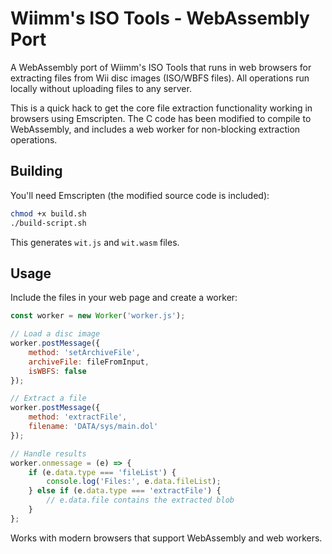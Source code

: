 # Wiimm's ISO Tools - WebAssembly Port

A WebAssembly port of Wiimm's ISO Tools that runs in web browsers for extracting files from Wii disc images (ISO/WBFS files). All operations run locally without uploading files to any server.

This is a quick hack to get the core file extraction functionality working in browsers using Emscripten. The C code has been modified to compile to WebAssembly, and includes a web worker for non-blocking extraction operations.

## Building

You'll need Emscripten (the modified source code is included):

```bash
chmod +x build.sh
./build-script.sh
```

This generates `wit.js` and `wit.wasm` files.

## Usage

Include the files in your web page and create a worker:

```javascript
const worker = new Worker('worker.js');

// Load a disc image
worker.postMessage({
    method: 'setArchiveFile',
    archiveFile: fileFromInput,
    isWBFS: false
});

// Extract a file
worker.postMessage({
    method: 'extractFile',
    filename: 'DATA/sys/main.dol'
});

// Handle results
worker.onmessage = (e) => {
    if (e.data.type === 'fileList') {
        console.log('Files:', e.data.fileList);
    } else if (e.data.type === 'extractFile') {
        // e.data.file contains the extracted blob
    }
};
```

Works with modern browsers that support WebAssembly and web workers.
